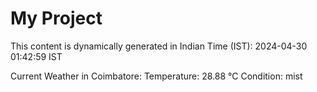 # My Project

This content is dynamically generated in Indian Time (IST): 2024-04-30 01:42:59 IST


Current Weather in Coimbatore:
Temperature: 28.88 °C
Condition: mist
